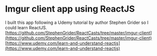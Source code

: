 Imgur client app using ReactJS
====

I built this app following a Udemy tutorial by author Stephen Grider so I could learn ReactJS. 
[https://github.com/StephenGrider/ReactCasts/tree/master/imgur-client](https://github.com/StephenGrider/ReactCasts/tree/master/imgur-client)
[https://www.udemy.com/learn-and-understand-reactjs](https://www.udemy.com/learn-and-understand-reactjs)
